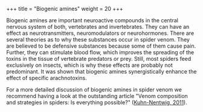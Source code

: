 +++
title = "Biogenic amines"
weight = 20
+++

Biogenic amines are important neuroactive compounds in the central nervous system of both, vertebrates and invertebrates. They can have an effect as neurotransmitters, neuromodulators or neurohormones. There are several theories as to why these substances occur in spider venom. They are believed to be defensive substances because some of them cause pain. Further, they can stimulate blood flow, which improves the spreading of the toxins in the tissue of vertebrate predators or prey. Still, most spiders feed exclusively on insects, which is why these effects are probably not predominant. It was shown that biogenic amines synergistically enhance the effect of specific arachnotoxins.

For a more detailed discussion of biogenic amines in spider venom we recommend having a look at the outstanding article "Venom composition and strategies in spiders: Is everything possible?" ([Kuhn-Nentwig, 2011](https://doi.org/10.1016/B978-0-12-387668-3.00001-5)).
